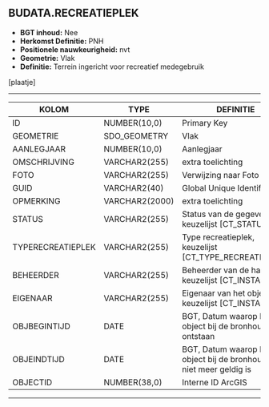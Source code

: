 ## BUDATA.RECREATIEPLEK


* __BGT inhoud:__ Nee
* __Herkomst Definitie:__ PNH
* __Positionele nauwkeurigheid:__ nvt
* __Geometrie:__ Vlak
* __Definitie:__ Terrein ingericht voor recreatief medegebruik

[plaatje]

***

|KOLOM                           	|TYPE          	|DEFINITIE|
|------                          	|----          	|-----    |
|ID                              	|NUMBER(10,0)  	|Primary Key|
|GEOMETRIE                       	|SDO_GEOMETRY  	|Vlak|
|AANLEGJAAR                      	|NUMBER(10,0)  	|Aanlegjaar|
|OMSCHRIJVING                    	|VARCHAR2(255) 	|extra toelichting|
|FOTO                            	|VARCHAR2(255) 	|Verwijzing naar Foto|
|GUID                            	|VARCHAR2(40)  	|Global Unique Identifier|
|OPMERKING                       	|VARCHAR2(2000)	|extra toelichting|
|STATUS                          	|VARCHAR2(255) 	|Status van de gegevens, keuzelijst [CT_STATUS]|
|TYPERECREATIEPLEK               	|VARCHAR2(255) 	|Type recreatieplek, keuzelijst [CT_TYPE_RECREATIEPLEK]|
|BEHEERDER                       	|VARCHAR2(255) 	|Beheerder van de halte, keuzelijst [CT_INSTANTIE]|
|EIGENAAR                        	|VARCHAR2(255) 	|Eigenaar van het object, keuzelijst [CT_INSTANTIE]|
|OBJBEGINTIJD                    	|DATE          	|BGT, Datum waarop het object bij de bronhouder is ontstaan|
|OBJEINDTIJD                     	|DATE          	|BGT, Datum waarop het object bij de bronhouder niet meer geldig is|
|OBJECTID                        	|NUMBER(38,0)   |Interne ID ArcGIS|

***
